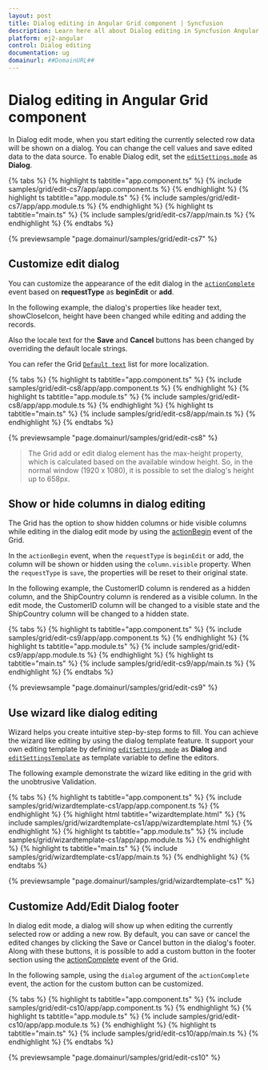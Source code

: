 ```yaml
---
layout: post
title: Dialog editing in Angular Grid component | Syncfusion
description: Learn here all about Dialog editing in Syncfusion Angular Grid component of Syncfusion Essential JS 2 and more.
platform: ej2-angular
control: Dialog editing 
documentation: ug
domainurl: ##DomainURL##
---
```


# Dialog editing in Angular Grid component

In Dialog edit mode, when you start editing the currently selected row data will be shown on a dialog. You can change the cell values and save edited data to the data source. To enable Dialog edit, set the [`editSettings.mode`](https://ej2.syncfusion.com/angular/documentation/api/grid/editSettings/#mode) as **Dialog**.

{% tabs %}
{% highlight ts tabtitle="app.component.ts" %}
{% include samples/grid/edit-cs7/app/app.component.ts %}
{% endhighlight %}
{% highlight ts tabtitle="app.module.ts" %}
{% include samples/grid/edit-cs7/app/app.module.ts %}
{% endhighlight %}
{% highlight ts tabtitle="main.ts" %}
{% include samples/grid/edit-cs7/app/main.ts %}
{% endhighlight %}
{% endtabs %}
  
{% previewsample "page.domainurl/samples/grid/edit-cs7" %}

## Customize edit dialog

You can customize the appearance of the edit dialog in the [`actionComplete`](https://ej2.syncfusion.com/angular/documentation/api/grid/#actioncomplete) event based on **requestType** as **beginEdit** or **add**.

In the following example, the dialog's properties like header text, showCloseIcon, height have been changed while editing and adding the records.

Also the locale text for the **Save** and **Cancel** buttons has been changed by overriding the default locale strings.

You can refer the Grid [`Default text`](../global-local/) list for more localization.

{% tabs %}
{% highlight ts tabtitle="app.component.ts" %}
{% include samples/grid/edit-cs8/app/app.component.ts %}
{% endhighlight %}
{% highlight ts tabtitle="app.module.ts" %}
{% include samples/grid/edit-cs8/app/app.module.ts %}
{% endhighlight %}
{% highlight ts tabtitle="main.ts" %}
{% include samples/grid/edit-cs8/app/main.ts %}
{% endhighlight %}
{% endtabs %}
  
{% previewsample "page.domainurl/samples/grid/edit-cs8" %}

> The Grid add or edit dialog element has the max-height property, which is calculated based on the available window height. So, in the normal window (1920 x 1080), it is possible to set the dialog's height up to 658px.

## Show or hide columns in dialog editing

The Grid has the option to show hidden columns or hide visible columns while editing in the dialog edit mode by using the [actionBegin](https://ej2.syncfusion.com/angular/documentation/api/grid/#actionbegin) event of the Grid.

In the `actionBegin` event, when the `requestType` is `beginEdit` or add, the column will be shown or hidden using the `column.visible` property. When the `requestType` is `save`, the properties will be reset to their original state.

In the following example, the CustomerID column is rendered as a hidden column, and the ShipCountry column is rendered as a visible column. In the edit mode, the CustomerID column will be changed to a visible state and the ShipCountry column will be changed to a hidden state.

{% tabs %}
{% highlight ts tabtitle="app.component.ts" %}
{% include samples/grid/edit-cs9/app/app.component.ts %}
{% endhighlight %}
{% highlight ts tabtitle="app.module.ts" %}
{% include samples/grid/edit-cs9/app/app.module.ts %}
{% endhighlight %}
{% highlight ts tabtitle="main.ts" %}
{% include samples/grid/edit-cs9/app/main.ts %}
{% endhighlight %}
{% endtabs %}
  
{% previewsample "page.domainurl/samples/grid/edit-cs9" %}

## Use wizard like dialog editing

Wizard helps you create intuitive step-by-step forms to fill. You can achieve the wizard like editing by using the dialog template feature. It support your own editing template by defining [`editSettings.mode`](https://ej2.syncfusion.com/angular/documentation/api/grid/editSettings/#mode) as **Dialog** and [`editSettingsTemplate`](https://ej2.syncfusion.com/angular/documentation/api/grid/editSettings/#template) as template variable to define the editors.

The following example demonstrate the wizard like editing in the grid with the unobtrusive Validation.

{% tabs %}
{% highlight ts tabtitle="app.component.ts" %}
{% include samples/grid/wizardtemplate-cs1/app/app.component.ts %}
{% endhighlight %}
{% highlight html tabtitle="wizardtemplate.html" %}
{% include samples/grid/wizardtemplate-cs1/app/wizardtemplate.html %}
{% endhighlight %}
{% highlight ts tabtitle="app.module.ts" %}
{% include samples/grid/wizardtemplate-cs1/app/app.module.ts %}
{% endhighlight %}
{% highlight ts tabtitle="main.ts" %}
{% include samples/grid/wizardtemplate-cs1/app/main.ts %}
{% endhighlight %}
{% endtabs %}
  
{% previewsample "page.domainurl/samples/grid/wizardtemplate-cs1" %}

## Customize Add/Edit Dialog footer

In dialog edit mode, a dialog will show up when editing the currently selected row or adding a new row. By default, you can save or cancel the edited changes by clicking the Save or Cancel button in the dialog's footer. Along with these buttons, it is possible to add a custom button in the footer section using the [actionComplete](https://ej2.syncfusion.com/angular/documentation/api/grid/#actioncomplete) event of the Grid.

In the following sample, using the `dialog` argument of the `actionComplete` event, the action for the custom button can be customized.

{% tabs %}
{% highlight ts tabtitle="app.component.ts" %}
{% include samples/grid/edit-cs10/app/app.component.ts %}
{% endhighlight %}
{% highlight ts tabtitle="app.module.ts" %}
{% include samples/grid/edit-cs10/app/app.module.ts %}
{% endhighlight %}
{% highlight ts tabtitle="main.ts" %}
{% include samples/grid/edit-cs10/app/main.ts %}
{% endhighlight %}
{% endtabs %}
  
{% previewsample "page.domainurl/samples/grid/edit-cs10" %}